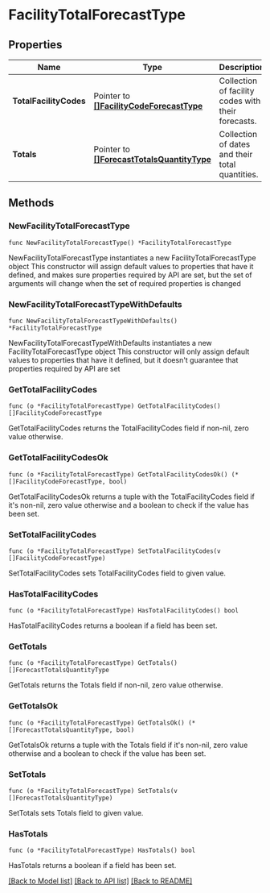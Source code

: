 # FacilityTotalForecastType

## Properties

Name | Type | Description | Notes
------------ | ------------- | ------------- | -------------
**TotalFacilityCodes** | Pointer to [**[]FacilityCodeForecastType**](FacilityCodeForecastType.md) | Collection of facility codes with their forecasts. | [optional] 
**Totals** | Pointer to [**[]ForecastTotalsQuantityType**](ForecastTotalsQuantityType.md) | Collection of dates and their total quantities. | [optional] 

## Methods

### NewFacilityTotalForecastType

`func NewFacilityTotalForecastType() *FacilityTotalForecastType`

NewFacilityTotalForecastType instantiates a new FacilityTotalForecastType object
This constructor will assign default values to properties that have it defined,
and makes sure properties required by API are set, but the set of arguments
will change when the set of required properties is changed

### NewFacilityTotalForecastTypeWithDefaults

`func NewFacilityTotalForecastTypeWithDefaults() *FacilityTotalForecastType`

NewFacilityTotalForecastTypeWithDefaults instantiates a new FacilityTotalForecastType object
This constructor will only assign default values to properties that have it defined,
but it doesn't guarantee that properties required by API are set

### GetTotalFacilityCodes

`func (o *FacilityTotalForecastType) GetTotalFacilityCodes() []FacilityCodeForecastType`

GetTotalFacilityCodes returns the TotalFacilityCodes field if non-nil, zero value otherwise.

### GetTotalFacilityCodesOk

`func (o *FacilityTotalForecastType) GetTotalFacilityCodesOk() (*[]FacilityCodeForecastType, bool)`

GetTotalFacilityCodesOk returns a tuple with the TotalFacilityCodes field if it's non-nil, zero value otherwise
and a boolean to check if the value has been set.

### SetTotalFacilityCodes

`func (o *FacilityTotalForecastType) SetTotalFacilityCodes(v []FacilityCodeForecastType)`

SetTotalFacilityCodes sets TotalFacilityCodes field to given value.

### HasTotalFacilityCodes

`func (o *FacilityTotalForecastType) HasTotalFacilityCodes() bool`

HasTotalFacilityCodes returns a boolean if a field has been set.

### GetTotals

`func (o *FacilityTotalForecastType) GetTotals() []ForecastTotalsQuantityType`

GetTotals returns the Totals field if non-nil, zero value otherwise.

### GetTotalsOk

`func (o *FacilityTotalForecastType) GetTotalsOk() (*[]ForecastTotalsQuantityType, bool)`

GetTotalsOk returns a tuple with the Totals field if it's non-nil, zero value otherwise
and a boolean to check if the value has been set.

### SetTotals

`func (o *FacilityTotalForecastType) SetTotals(v []ForecastTotalsQuantityType)`

SetTotals sets Totals field to given value.

### HasTotals

`func (o *FacilityTotalForecastType) HasTotals() bool`

HasTotals returns a boolean if a field has been set.


[[Back to Model list]](../README.md#documentation-for-models) [[Back to API list]](../README.md#documentation-for-api-endpoints) [[Back to README]](../README.md)


